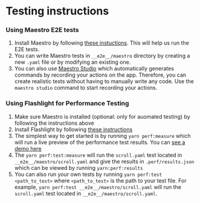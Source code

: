 # Testing instructions

### Using Maestro E2E tests
1. Install Maestro by following [these instuctions](https://maestro.mobile.dev/getting-started/installing-maestro). This will help us run the E2E tests.
2. You can write Maestro tests in `__e2e__/maestro` directory by creating a new `.yaml` file or by modifying an existing one.
3. You can also use [Maestro Studio](https://maestro.mobile.dev/getting-started/maestro-studio) which automatically generates commands by recording your actions on the app. Therefore, you can create realistic tests without having to manually write any code. Use  the `maestro studio` command to start recording your actions.


### Using Flashlight for Performance Testing
1. Make sure Maestro is installed (optional: only for auomated testing) by following the instructions above
2. Install Flashlight by following [these instructions](https://docs.flashlight.dev/)
3. The simplest way to get started is by running `yarn perf:measure` which will run a live preview of the performance test results. You can [see a demo here](https://github.com/bamlab/flashlight/assets/4534323/4038a342-f145-4c3b-8cde-17949bf52612)
4. The `yarn perf:test:measure` will run the `scroll.yaml` test located in `__e2e__/maestro/scroll.yaml` and give the results in `.perf/results.json` which can be viewed by running `yarn:perf:results`
5. You can also run your own tests by running `yarn perf:test <path_to_test>` where `<path_to_test>` is the path to your test file. For example, `yarn perf:test __e2e__/maestro/scroll.yaml` will run the `scroll.yaml` test located in `__e2e__/maestro/scroll.yaml`.
